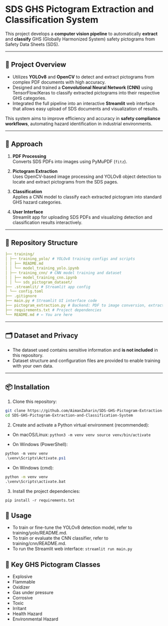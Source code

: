 # SDS GHS Pictogram Extraction and Classification System

This project develops a **computer vision pipeline** to automatically **extract** and **classify** GHS (Globally Harmonized System) safety pictograms from Safety Data Sheets (SDS).

---

## 🚀 Project Overview

- Utilizes **YOLOv8** and **OpenCV** to detect and extract pictograms from complex PDF documents with high accuracy.
- Designed and trained a **Convolutional Neural Network (CNN)** using TensorFlow/Keras to classify extracted pictograms into their respective GHS categories.
- Integrated the full pipeline into an interactive **Streamlit** web interface that allows easy upload of SDS documents and visualization of results.

This system aims to improve efficiency and accuracy in **safety compliance workflows**, automating hazard identification in industrial environments.

---

## 🧠 Approach

1. **PDF Processing**  
   Converts SDS PDFs into images using PyMuPDF (`fitz`).

2. **Pictogram Extraction**  
   Uses OpenCV-based image processing and YOLOv8 object detection to locate and extract pictograms from the SDS pages.

3. **Classification**  
   Applies a CNN model to classify each extracted pictogram into standard GHS hazard categories.

4. **User Interface**  
   Streamlit app for uploading SDS PDFs and visualizing detection and classification results interactively.

---

## 📁 Repository Structure

```yaml
├── training/
│ ├── training_yolo/ # YOLOv8 training configs and scripts
│ │ ├── README.md
│ │ └── model_training_yolo.ipynb
│ ├── training_cnn/ # CNN model training and dataset
│ │ ├── model_training_cnn.ipynb
│ │ └── sds_pictogram_dataset/
├── .streamlit/ # Streamlit app config
│ └── config.toml
├── .gitignore
├── main.py # Streamlit UI interface code
├── pictogram_extraction.py # Backend: PDF to image conversion, extraction, classification
├── requirements.txt # Project dependencies
└── README.md # ← You are here
```

---

## 🗂️ Dataset and Privacy

- The dataset used contains sensitive information and **is not included** in this repository.
- Dataset structure and configuration files are provided to enable training with your own data.

---

## 📦 Installation

1. Clone this repository:

```bash
git clone https://github.com/AimanZaharin/SDS-GHS-Pictogram-Extraction-and-Classification-System.git
cd SDS-GHS-Pictogram-Extraction-and-Classification-System
```

2. Create and activate a Python virtual environment (recommended):

- On macOS/Linux:
``
python3 -m venv venv
source venv/bin/activate
``

- On Windows (PowerShell):
```powershell
python -m venv venv
.\venv\Scripts\Activate.ps1
```

- On Windows (cmd):
```cmd
python -m venv venv
.\venv\Scripts\activate.bat
```
3. Install the project dependencies:

``
pip install -r requirements.txt
``

## 🏁 Usage

- To train or fine-tune the YOLOv8 detection model, refer to training/yolo/README.md.
- To train or evaluate the CNN classifier, refer to training/cnn/README.md.
- To run the Streamlit web interface:
``
streamlit run main.py
``

## 📌 Key GHS Pictogram Classes

- Explosive
- Flammable
- Oxidizer
- Gas under pressure
- Corrosive
- Toxic
- Irritant
- Health Hazard
- Environmental Hazard
